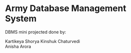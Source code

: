 # Army Database Management System
DBMS mini projected done by:
 
Kartikeya Shorya 
Kinshuk Chaturvedi  
Anisha Arora  
